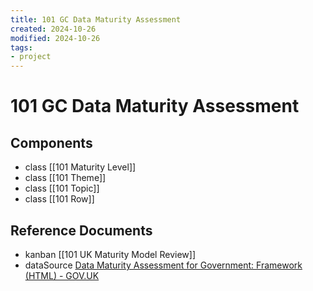 ```yaml
---
title: 101 GC Data Maturity Assessment
created: 2024-10-26
modified: 2024-10-26
tags: 
- project
---
```

# 101 GC Data Maturity Assessment
## Components
- class [[101 Maturity Level]]
- class [[101 Theme]]
- class [[101 Topic]]
- class [[101 Row]]


## Reference Documents
- kanban [[101 UK Maturity Model Review]]
- dataSource [Data Maturity Assessment for Government: Framework (HTML) - GOV.UK](https://www.gov.uk/government/publications/data-maturity-assessment-for-government-framework/data-maturity-assessment-for-government-framework-html) 